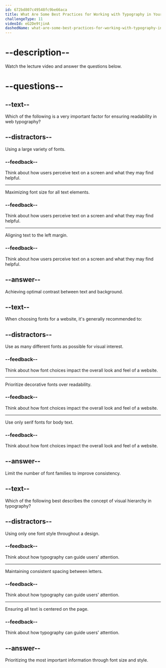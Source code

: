 ```yaml
---
id: 672bd807c49548fc9be66aca
title: What Are Some Best Practices for Working with Typography in Your Designs?
challengeType: 11
videoId: eG2De9tjinA
dashedName: what-are-some-best-practices-for-working-with-typography-in-your-designs
---
```


# --description--

Watch the lecture video and answer the questions below.

# --questions--

## --text--

Which of the following is a very important factor for ensuring readability in web typography?

## --distractors--

Using a large variety of fonts.

### --feedback--

Think about how users perceive text on a screen and what they may find helpful.

---

Maximizing font size for all text elements.

### --feedback--

Think about how users perceive text on a screen and what they may find helpful.

---

Aligning text to the left margin.

### --feedback--

Think about how users perceive text on a screen and what they may find helpful.

## --answer--

Achieving optimal contrast between text and background.

## --text--

When choosing fonts for a website, it's generally recommended to:

## --distractors--

Use as many different fonts as possible for visual interest.

### --feedback--

Think about how font choices impact the overall look and feel of a website.

---

Prioritize decorative fonts over readability.

### --feedback--

Think about how font choices impact the overall look and feel of a website.

---

Use only serif fonts for body text.

### --feedback--

Think about how font choices impact the overall look and feel of a website.

## --answer--

Limit the number of font families to improve consistency.

## --text--

Which of the following best describes the concept of visual hierarchy in typography?

## --distractors--

Using only one font style throughout a design.

### --feedback--

Think about how typography can guide users' attention.

---

Maintaining consistent spacing between letters.

### --feedback--

Think about how typography can guide users' attention.

---

Ensuring all text is centered on the page.

### --feedback--

Think about how typography can guide users' attention.

## --answer--

Prioritizing the most important information through font size and style.

